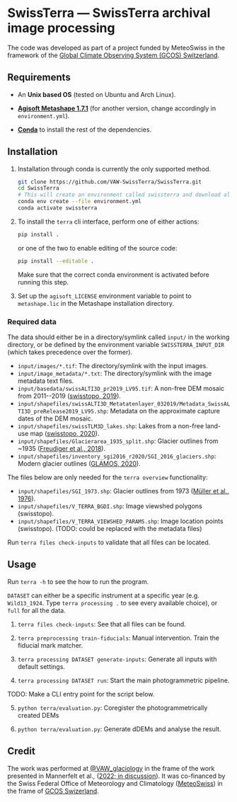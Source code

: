 # SwissTerra — SwissTerra archival image processing

The code was developed as part of a project funded by MeteoSwiss in the framework of the [Global Climate Observing System (GCOS) Switzerland](https://www.meteoswiss.admin.ch/home/research-and-cooperation/international-cooperation/gcos.html).

## Requirements

* An **Unix based OS** (tested on Ubuntu and Arch Linux).

* **[Agisoft Metashape 1.7.1](https://www.agisoft.com/downloads/installer/)** (for another version, change accordingly in `environment.yml`).

* **[Conda](https://docs.conda.io/projects/conda/en/latest/user-guide/install/linux.html)** to install the rest of the dependencies.

## Installation
1. 	
	Installation through conda is currently the only supported method.

	```bash
	git clone https://github.com/VAW-SwissTerra/SwissTerra.git
	cd SwissTerra
	# This will create an environment called swissterra and download all the packages
	conda env create --file environment.yml
	conda activate swissterra
	```
2. 	To install the `terra` cli interface, perform one of either actions:
	```bash
	pip install .
	```
	or one of the two to enable editing of the source code:
	```bash
	pip install --editable .
	```

	Make sure that the correct conda environment is activated before running this step.

3. 	Set up the `agisoft_LICENSE` environment variable to point to `metashape.lic` in the Metashape installation directory.

### Required data
The data should either be in a directory/symlink called `input/` in the working directory, or be defined by the environment variable `SWISSTERRA_INPUT_DIR` (which takes precedence over the former).

* `input/images/*.tif`: The directory/symlink with the input images.
* `input/image_metadata/*.txt`: The directory/symlink with the image metadata text files.
* `input/basedata/swissALTI3D_pr2019_LV95.tif`: A non-free DEM mosaic from 2011--2019 ([swisstopo, 2019](https://shop.swisstopo.admin.ch/de/products/height_models/alti3D)).
* `input/shapefiles/swissALTI3D_Metatatenlayer_032019/Metadata_SwissALTI3D_preRelease2019_LV95.shp`: Metadata on the approximate capture dates of the DEM mosaic.
* `input/shapefiles/swissTLM3D_lakes.shp`: Lakes from a non-free land-use map ([swisstopo, 2020](https://shop.swisstopo.admin.ch/en/products/landscape/tlm3D)).
* `input/shapefiles/Glacierarea_1935_split.shp`: Glacier outlines from ~1935 ([Freudiger et al., 2018](https://doi.org/10.6094/UNIFR/15008)).
* `input/shapefiles/inventory_sgi2016_r2020/SGI_2016_glaciers.shp`: Modern glacier outlines ([GLAMOS, 2020](https://doi.glamos.ch/data/inventory/inventory_sgi2016_r2020.html)).

The files below are only needed for the `terra overview` functionality:

* `input/shapefiles/SGI_1973.shp`: Glacier outlines from 1973 ([Müller et al., 1976](https://doi.glamos.ch/data/inventory/inventory_sgi1973_r1976.zip)).
* `input/shapefiles/V_TERRA_BGDI.shp`: Image viewshed polygons (swisstopo).
* `input/shapefiles/V_TERRA_VIEWSHED_PARAMS.shp`: Image location points (swisstopo). (TODO: could be replaced with the metadata files)

Run `terra files check-inputs` to validate that all files can be located.

## Usage
Run `terra -h` to see the how to run the program.

`DATASET` can either be a specific instrument at a specific year (e.g. `Wild13_1924`. Type `terra processing .` to see every available choice), or `full` for all the data.

1. `terra files check-inputs`: See that all files can be found.

2. `terra preprocessing train-fiducials`: Manual intervention. Train the fiducial mark matcher.

3. `terra processing DATASET generate-inputs`: Generate all inputs with default settings.

4. `terra processing DATASET run`: Start the main photogrammetric pipeline.

TODO: Make a CLI entry point for the script below.

5. `python terra/evaluation.py`: Coregister the photogrammetrically created DEMs

6. `python terra/evaluation.py`: Generate dDEMs and analyse the result.


## Credit
The work was performed at [@VAW_glaciology](https://twitter.com/VAW_glaciology) in the frame of the work presented in Mannerfelt et al., ([2022; in discussion](https://doi.org/10.5194/tc-2022-14)).
It was co-financed by the Swiss Federal Office of Meteorology and Climatology ([MeteoSwiss](https://www.meteoswiss.admin.ch/)) in the frame of [GCOS Swizerland](https://www.meteoswiss.admin.ch/home/research-and-cooperation/international-cooperation/gcos/gcos-switzerland-projects.html).
